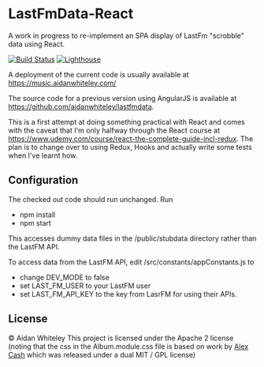 # LastFmData-React

A work in progress to re-implement an SPA display of LastFm "scrobble" data using React. 

[![Build Status](https://travis-ci.org/aidanwhiteley/lastfmdata-react.svg?branch=master)](https://travis-ci.org/aidanwhiteley/lastfmdata-react)
[![Lighthouse](https://rawgit.com/emazzotta/lighthouse-badges/master/assets/img/scores/lighthouse.svg)](https://github.com/aidanwhiteley/lighthouse-badges)

A deployment of the current code is usually available at https://music.aidanwhiteley.com/

The source code for a  previous version using AngularJS is available at https://github.com/aidanwhiteley/lastfmdata.

This is a first attempt at doing something practical with React and comes with the caveat that I'm only halfway through the React course at https://www.udemy.com/course/react-the-complete-guide-incl-redux. The plan is to change over to using Redux, Hooks and actually write some tests when I've learnt how.

## Configuration
The checked out code should run unchanged. Run
- npm install
- npm start

This accesses dummy data files in the /public/stubdata directory rather than the LastFM API.

To access data from the LastFM API, edit /src/constants/appConstants.js to
- change DEV_MODE to false
- set LAST_FM_USER to your LastFM user
- set LAST_FM_API_KEY to the key from LasrFM for using their APIs.

## License
&copy; Aidan Whiteley
This project is licensed under the Apache 2 license (noting that the css in the Album.module.css file is based on work by [Alex Cash](https://github.com/alexcash/jQuery.last.fm) which was released under a dual MIT / GPL license)